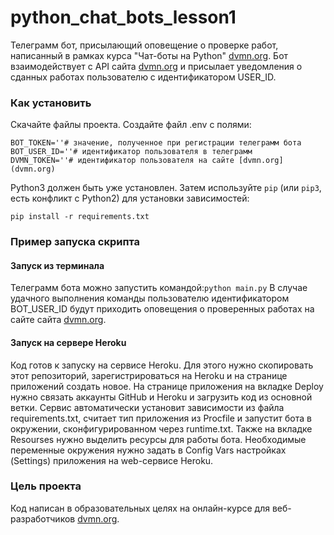 # python_chat_bots_lesson1

Телеграмм бот, присылающий оповещение о проверке работ, написанный в рамках курса "Чат-боты на Python" [dvmn.org](dvmn.org).  Бот взаимодействует с API сайта [dvmn.org](dvmn.org) и присылает уведомления о сданных работах пользователю с идентификатором USER_ID.

### Как установить

Скачайте файлы проекта. Создайте файл .env с полями:
```
BOT_TOKEN=''# значение, полученное при регистрации телеграмм бота
BOT_USER_ID=''# идентификатор пользователя в телеграмм
DVMN_TOKEN=''# идентификатор пользователя на сайте [dvmn.org](dvmn.org)
```
Python3 должен быть уже установлен. 
Затем используйте `pip` (или `pip3`, есть конфликт с Python2) для установки зависимостей:
```
pip install -r requirements.txt
```

### Пример запуска скрипта

#### Запуск из терминала
Телеграмм бота можно запустить командой:```python main.py```
В случае удачного выполнения команды пользователю идентификатором BOT_USER_ID будут приходить оповещения о проверенных  работах на сайте сайта [dvmn.org](dvmn.org).

#### Запуск на сервере Heroku
Код готов к запуску на сервисе Heroku. Для этого нужно скопировать этот репозиторий, зарегистрироваться на Heroku и на странице приложений создать новое.
На странице приложения на вкладке Deploy нужно связать аккаунты GitHub и Heroku и загрузить код из основной ветки. Сервис автоматически установит зависимости из файла requirements.txt, считает тип приложения из Procfile и запустит бота в окружении, сконфигурированном через runtime.txt. Также на вкладке Resourses нужно выделить ресурсы для работы бота. Необходимые переменные окружения нужно задать в Config Vars настройках (Settings) приложения на web-сервисе Heroku.


### Цель проекта

Код написан в образовательных целях на онлайн-курсе для веб-разработчиков [dvmn.org](https://dvmn.org/).
